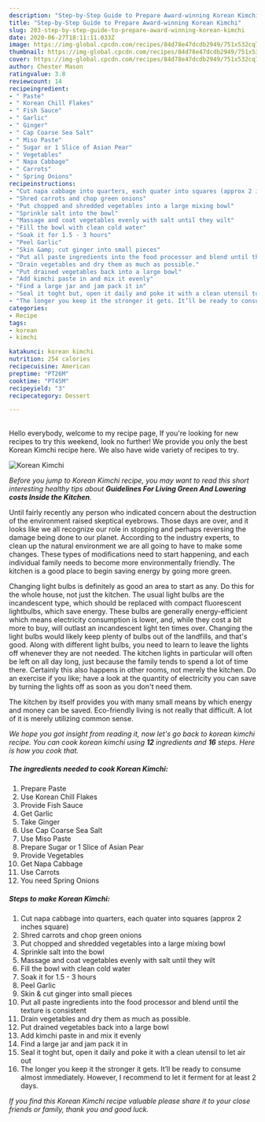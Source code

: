 ```yaml
---
description: "Step-by-Step Guide to Prepare Award-winning Korean Kimchi"
title: "Step-by-Step Guide to Prepare Award-winning Korean Kimchi"
slug: 203-step-by-step-guide-to-prepare-award-winning-korean-kimchi
date: 2020-06-27T18:11:11.033Z
image: https://img-global.cpcdn.com/recipes/84d78e47dcdb2949/751x532cq70/korean-kimchi-recipe-main-photo.jpg
thumbnail: https://img-global.cpcdn.com/recipes/84d78e47dcdb2949/751x532cq70/korean-kimchi-recipe-main-photo.jpg
cover: https://img-global.cpcdn.com/recipes/84d78e47dcdb2949/751x532cq70/korean-kimchi-recipe-main-photo.jpg
author: Chester Mason
ratingvalue: 3.8
reviewcount: 14
recipeingredient:
- " Paste"
- " Korean Chill Flakes"
- " Fish Sauce"
- " Garlic"
- " Ginger"
- " Cap Coarse Sea Salt"
- " Miso Paste"
- " Sugar or 1 Slice of Asian Pear"
- " Vegetables"
- " Napa Cabbage"
- " Carrots"
- " Spring Onions"
recipeinstructions:
- "Cut napa cabbage into quarters, each quater into squares (approx 2 inches square)"
- "Shred carrots and chop green onions"
- "Put chopped and shredded vegetables into a large mixing bowl"
- "Sprinkle salt into the bowl"
- "Massage and coat vegetables evenly with salt until they wilt"
- "Fill the bowl with clean cold water"
- "Soak it for 1.5 - 3 hours"
- "Peel Garlic"
- "Skin &amp; cut ginger into small pieces"
- "Put all paste ingredients into the food processor and blend until the texture is consistent"
- "Drain vegetables and dry them as much as possible."
- "Put drained vegetables back into a large bowl"
- "Add kimchi paste in and mix it evenly"
- "Find a large jar and jam pack it in"
- "Seal it toght but, open it daily and poke it with a clean utensil to let air out"
- "The longer you keep it the stronger it gets. It’ll be ready to consume almost immediately. However, I recommend to let it ferment for at least 2 days."
categories:
- Recipe
tags:
- korean
- kimchi

katakunci: korean kimchi 
nutrition: 254 calories
recipecuisine: American
preptime: "PT26M"
cooktime: "PT45M"
recipeyield: "3"
recipecategory: Dessert

---
```

<br>
Hello everybody, welcome to my recipe page, If you're looking for new recipes to try this weekend, look no further! We provide you only the best Korean Kimchi recipe here. We also have wide variety of recipes to try.
<br>


![Korean Kimchi](https://img-global.cpcdn.com/recipes/84d78e47dcdb2949/751x532cq70/korean-kimchi-recipe-main-photo.jpg)

<i>Before you jump to Korean Kimchi recipe, you may want to read this short interesting healthy tips about 
<strong>Guidelines For Living Green And Lowering costs Inside the Kitchen</strong>.</i>
</br>

Until fairly recently any person who indicated concern about the destruction of the environment raised skeptical eyebrows. Those days are over, and it looks like we all recognize our role in stopping and perhaps reversing the damage being done to our planet. According to the industry experts, to clean up the natural environment we are all going to have to make some changes. These types of modifications need to start happening, and each individual family needs to become more environmentally friendly. The kitchen is a good place to begin saving energy by going more green.

Changing light bulbs is definitely as good an area to start as any. Do this for the whole house, not just the kitchen. The usual light bulbs are the incandescent type, which should be replaced with compact fluorescent lightbulbs, which save energy. These bulbs are generally energy-efficient which means electricity consumption is lower, and, while they cost a bit more to buy, will outlast an incandescent light ten times over. Changing the light bulbs would likely keep plenty of bulbs out of the landfills, and that's good. Along with different light bulbs, you need to learn to leave the lights off whenever they are not needed. The kitchen lights in particular will often be left on all day long, just because the family tends to spend a lot of time there. Certainly this also happens in other rooms, not merely the kitchen. Do an exercise if you like; have a look at the quantity of electricity you can save by turning the lights off as soon as you don't need them.

The kitchen by itself provides you with many small means by which energy and money can be saved. Eco-friendly living is not really that difficult. A lot of it is merely utilizing common sense.


<i>We hope you got insight from reading it, now let's go back to korean kimchi recipe. You can cook korean kimchi using <strong>12</strong> ingredients and <strong>16</strong> steps. Here is how you cook that.
</i>

##### The ingredients needed to cook Korean Kimchi:

1. Prepare  Paste
1. Use  Korean Chill Flakes
1. Provide  Fish Sauce
1. Get  Garlic
1. Take  Ginger
1. Use  Cap Coarse Sea Salt
1. Use  Miso Paste
1. Prepare  Sugar or 1 Slice of Asian Pear
1. Provide  Vegetables
1. Get  Napa Cabbage
1. Use  Carrots
1. You need  Spring Onions


##### Steps to make Korean Kimchi:

1. Cut napa cabbage into quarters, each quater into squares (approx 2 inches square)
1. Shred carrots and chop green onions
1. Put chopped and shredded vegetables into a large mixing bowl
1. Sprinkle salt into the bowl
1. Massage and coat vegetables evenly with salt until they wilt
1. Fill the bowl with clean cold water
1. Soak it for 1.5 - 3 hours
1. Peel Garlic
1. Skin &amp; cut ginger into small pieces
1. Put all paste ingredients into the food processor and blend until the texture is consistent
1. Drain vegetables and dry them as much as possible.
1. Put drained vegetables back into a large bowl
1. Add kimchi paste in and mix it evenly
1. Find a large jar and jam pack it in
1. Seal it toght but, open it daily and poke it with a clean utensil to let air out
1. The longer you keep it the stronger it gets. It’ll be ready to consume almost immediately. However, I recommend to let it ferment for at least 2 days.


<i>If you find this Korean Kimchi recipe valuable please share it to your close friends or family, thank you and good luck.</i>
